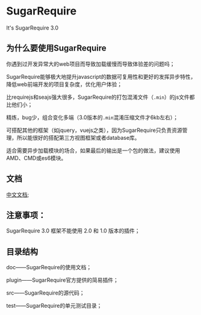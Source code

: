 # SugarRequire

It's SugarRequire 3.0

## 为什么要使用SugarRequire

你遇到过开发异常大的web项目而导致加载缓慢而导致体验差的问题吗；

SugarRequire能够极大地提升javascript的数据可复用性和更好的发挥异步特性，降低web前端开发的项目复杂度，优化用户体验；

比requirejs和seajs强大很多，SugarRequire的打包混淆文件（`.min`）的js文件都比他们小；

精炼，bug少，组合变化多端（3.0版本的`.min`混淆压缩文件才6kb左右）；

可搭配其他的框架（如jquery，vuejs之类），因为SugarRequire只负责资源管理，所以能很好的搭配第三方视图框架或者database库。

适合需要异步加载模块的场合，如果最后的输出是一个包的做法，建议使用AMD、CMD或es6模块。

## 文档

[中文文档](./doc/cn/readme.md);

## 注意事项：

SugarRequire 3.0 框架不能使用 2.0 和 1.0 版本的插件；

## 目录结构

doc——SugarRequire的使用文档；

plugin——SugarRequire官方提供的简易插件；

src——SugarRequire的源代码；

test——SugarRequire的单元测试目录；
